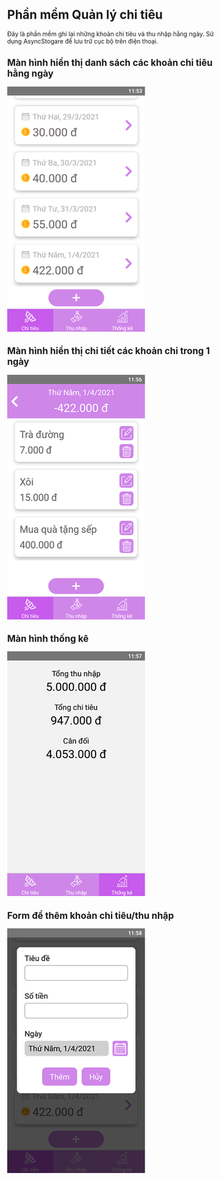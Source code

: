 # Phần mềm Quản lý chi tiêu
Đây là phần mềm ghi lại những khoản chi tiêu và thu nhập hằng ngày. Sử dụng AsyncStogare để lưu trữ cục bộ trên điện thoại.

## Màn hình hiển thị danh sách các khoản chi tiêu hằng ngày
![Spending Tab](app_images/SpendingTab.png)

## Màn hình hiển thị chi tiết các khoản chi trong 1 ngày
![Detail Tab](app_images/DetailTab.png)

## Màn hình thống kê
![Statistic Tab](app_images/StatisticTab.png)

## Form để thêm khoản chi tiêu/thu nhập
![Form](app_images/Form.png)
